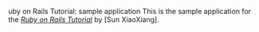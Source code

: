 uby on Rails Tutorial: sample application
This is the sample application for
the [*Ruby on Rails Tutorial*](http://railstutorial.org/)
by [Sun XiaoXiang].
